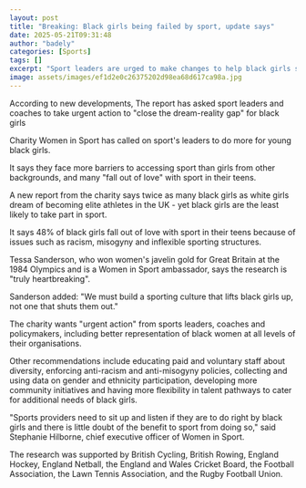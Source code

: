 ```yaml
---
layout: post
title: "Breaking: Black girls being failed by sport, update says"
date: 2025-05-21T09:31:48
author: "badely"
categories: [Sports]
tags: []
excerpt: "Sport leaders are urged to make changes to help black girls stay in sport in a new report from the charity Women in Sport."
image: assets/images/ef1d2e0c26375202d98ea68d617ca98a.jpg
---
```


According to new developments, The report has asked sport leaders and coaches to take urgent action to "close the dream-reality gap" for black girls 

Charity Women in Sport has called on sport's leaders to do more for young black girls.

It says they face more barriers to accessing sport than girls from other backgrounds, and many "fall out of love" with sport in their teens.

A new report from the charity says twice as many black girls as white girls dream of becoming elite athletes in the UK - yet black girls are the least likely to take part in sport.

It says 48% of black girls fall out of love with sport in their teens because of issues such as racism, misogyny and inflexible sporting structures. 

Tessa Sanderson, who won women's javelin gold for Great Britain at the 1984 Olympics and is a Women in Sport ambassador, says the research is "truly heartbreaking". 

Sanderson added: "We must build a sporting culture that lifts black girls up, not one that shuts them out."

The charity wants "urgent action" from sports leaders, coaches and policymakers, including better representation of black women at all levels of their organisations.

Other recommendations include educating paid and voluntary staff about diversity, enforcing anti-racism and anti-misogyny policies, collecting and using data on gender and ethnicity participation, developing more community initiatives and having more flexibility in talent pathways to cater for additional needs of black girls.

"Sports providers need to sit up and listen if they are to do right by black girls and there is little doubt of the benefit to sport from doing so," said Stephanie Hilborne, chief executive officer of Women in Sport.

The research was supported by British Cycling, British Rowing, England Hockey, England Netball, the England and Wales Cricket Board, the Football Association, the Lawn Tennis Association, and the Rugby Football Union.

